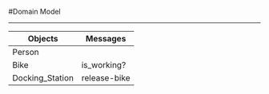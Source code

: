 #Domain Model
____________

Objects | Messages |
--- | --- |
Person | |
Bike | is_working? |
Docking_Station | release-bike |
